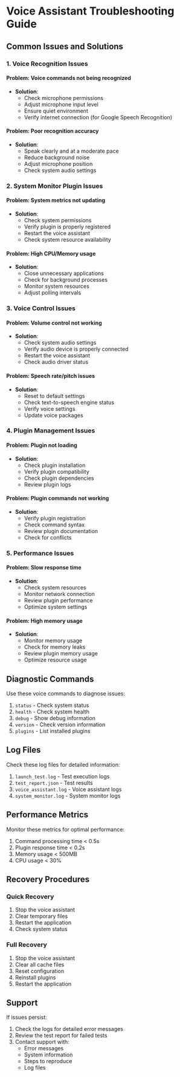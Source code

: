 # Voice Assistant Troubleshooting Guide

## Common Issues and Solutions

### 1. Voice Recognition Issues

#### Problem: Voice commands not being recognized
- **Solution**: 
  - Check microphone permissions
  - Adjust microphone input level
  - Ensure quiet environment
  - Verify internet connection (for Google Speech Recognition)

#### Problem: Poor recognition accuracy
- **Solution**:
  - Speak clearly and at a moderate pace
  - Reduce background noise
  - Adjust microphone position
  - Check system audio settings

### 2. System Monitor Plugin Issues

#### Problem: System metrics not updating
- **Solution**:
  - Check system permissions
  - Verify plugin is properly registered
  - Restart the voice assistant
  - Check system resource availability

#### Problem: High CPU/Memory usage
- **Solution**:
  - Close unnecessary applications
  - Check for background processes
  - Monitor system resources
  - Adjust polling intervals

### 3. Voice Control Issues

#### Problem: Volume control not working
- **Solution**:
  - Check system audio settings
  - Verify audio device is properly connected
  - Restart the voice assistant
  - Check audio driver status

#### Problem: Speech rate/pitch issues
- **Solution**:
  - Reset to default settings
  - Check text-to-speech engine status
  - Verify voice settings
  - Update voice packages

### 4. Plugin Management Issues

#### Problem: Plugin not loading
- **Solution**:
  - Check plugin installation
  - Verify plugin compatibility
  - Check plugin dependencies
  - Review plugin logs

#### Problem: Plugin commands not working
- **Solution**:
  - Verify plugin registration
  - Check command syntax
  - Review plugin documentation
  - Check for conflicts

### 5. Performance Issues

#### Problem: Slow response time
- **Solution**:
  - Check system resources
  - Monitor network connection
  - Review plugin performance
  - Optimize system settings

#### Problem: High memory usage
- **Solution**:
  - Monitor memory usage
  - Check for memory leaks
  - Review plugin memory usage
  - Optimize resource usage

## Diagnostic Commands

Use these voice commands to diagnose issues:

1. `status` - Check system status
2. `health` - Check system health
3. `debug` - Show debug information
4. `version` - Check version information
5. `plugins` - List installed plugins

## Log Files

Check these log files for detailed information:

1. `launch_test.log` - Test execution logs
2. `test_report.json` - Test results
3. `voice_assistant.log` - Voice assistant logs
4. `system_monitor.log` - System monitor logs

## Performance Metrics

Monitor these metrics for optimal performance:

1. Command processing time < 0.5s
2. Plugin response time < 0.2s
3. Memory usage < 500MB
4. CPU usage < 30%

## Recovery Procedures

### Quick Recovery
1. Stop the voice assistant
2. Clear temporary files
3. Restart the application
4. Check system status

### Full Recovery
1. Stop the voice assistant
2. Clear all cache files
3. Reset configuration
4. Reinstall plugins
5. Restart the application

## Support

If issues persist:
1. Check the logs for detailed error messages
2. Review the test report for failed tests
3. Contact support with:
   - Error messages
   - System information
   - Steps to reproduce
   - Log files 